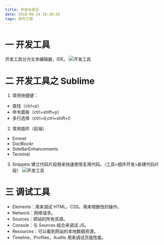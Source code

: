 ```yaml
---
title: 开发与调试
date: 2018-06-24 16:38:43
tags: 软件工程
---
```

# 一 开发工具
开发工具分为文本编辑器，IDE。
![开发工具](图1.PNG)

# 二 开发工具之 Sublime
1. 常用快捷键：
- 查找（ctrl+p）
- 命令面板（ctrl+shift+p）
- 多行选择（ctrl+d,ctrl+shift+l）

2. 常用插件（前端）
- Emmet
- DocBlockr
- SideBarEnhancements
- Terminal

3. Snippets
建立代码片段用来快速使用复用代码。（工具>插件开发>新建代码片段）
![开发工具](图2.PNG)

# 三 调试工具
- Elements：用来调试 HTML，CSS。用来增删改的操作。
- Network：网络请求。
- Sources：网站的所有资源。
- Console：与 Sources 结合来调试 JS。
- Resources：可以看到网站的本地数据资源。
- Timeline，Profiles，Audits 用来调试页面性能。